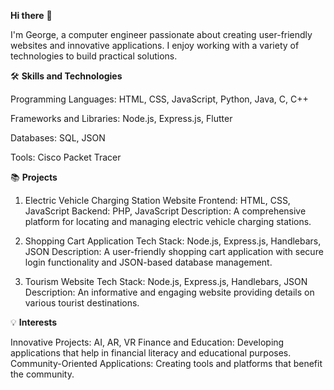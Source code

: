 **Hi there** 👋


I'm George, a computer engineer passionate about creating user-friendly websites and innovative applications. I enjoy working with a variety of technologies to build practical solutions.

🛠️ **Skills and Technologies**

Programming Languages: HTML, CSS, JavaScript, Python, Java, C, C++

Frameworks and Libraries: Node.js, Express.js, Flutter

Databases: SQL, JSON

Tools: Cisco Packet Tracer


📚 **Projects**


1. Electric Vehicle Charging Station Website
Frontend: HTML, CSS, JavaScript
Backend: PHP, JavaScript
Description: A comprehensive platform for locating and managing electric vehicle charging stations.

2. Shopping Cart Application
Tech Stack: Node.js, Express.js, Handlebars, JSON
Description: A user-friendly shopping cart application with secure login functionality and JSON-based database management.

3. Tourism Website
Tech Stack: Node.js, Express.js, Handlebars, JSON
Description: An informative and engaging website providing details on various tourist destinations.

💡 **Interests**


Innovative Projects: AI, AR, VR
Finance and Education: Developing applications that help in financial literacy and educational purposes.
Community-Oriented Applications: Creating tools and platforms that benefit the community.

<!---
Georgekutty007/Georgekutty007 is a ✨ special ✨ repository because its `README.md` (this file) appears on your GitHub profile.
You can click the Preview link to take a look at your changes.
--->
